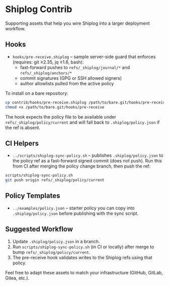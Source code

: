 # Shiplog Contrib

Supporting assets that help you wire Shiplog into a larger deployment workflow.

## Hooks

- `hooks/pre-receive.shiplog` – sample server-side guard that enforces (requires: git ≥2.35, jq ≥1.6, bash):
  - fast-forward pushes to `refs/_shiplog/journal/*` and `refs/_shiplog/anchors/*`
  - commit signatures (GPG or SSH allowed signers)
  - author allowlists pulled from the active policy

To install on a bare repository:

```bash
cp contrib/hooks/pre-receive.shiplog /path/to/bare.git/hooks/pre-receive
chmod +x /path/to/bare.git/hooks/pre-receive
```

The hook expects the policy file to be available under `refs/_shiplog/policy/current` and will fall back to `.shiplog/policy.json` if the ref is absent.

## CI Helpers

- `../scripts/shiplog-sync-policy.sh` – publishes `.shiplog/policy.json` to the policy ref as a fast-forward signed commit (does not push). Run this from CI after merging the policy change branch, then push the ref:

```bash
scripts/shiplog-sync-policy.sh
git push origin refs/_shiplog/policy/current
```

## Policy Templates

- `../examples/policy.json` – starter policy you can copy into `.shiplog/policy.json` before publishing with the sync script.

## Suggested Workflow

1. Update `.shiplog/policy.json` in a branch.
2. Run `scripts/shiplog-sync-policy.sh` (in CI or locally) after merge to bump `refs/_shiplog/policy/current`.
3. The pre-receive hook validates writes to the Shiplog refs using that policy.

Feel free to adapt these assets to match your infrastructure (GitHub, GitLab, Gitea, etc.).
